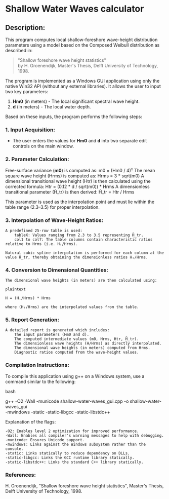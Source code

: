 # Shallow Water Waves calculator

## Description:

This program computes local shallow-foreshore wave-height distribution parameters using a model based on the Composed Weibull distribution as described in:

> "Shallow foreshore wave height statistics"  
> by H. Groenendijk, Master's Thesis, Delft University of Technology, 1998.

The program is implemented as a Windows GUI application using only the native Win32 API (without any external libraries). It allows the user to input two key parameters:

1. **Hm0** (in meters) - The local significant spectral wave height.
2. **d** (in meters) - The local water depth.

Based on these inputs, the program performs the following steps:

### 1. Input Acquisition:
- The user enters the values for **Hm0** and **d** into two separate edit controls on the main window.

### 2. Parameter Calculation:
  Free-surface variance (**m0**) is computed as: m0 = (Hm0 / 4)²
  The mean square wave height (Hrms) is computed as: Hrms = 3 * sqrt(m0)
  A dimensional transitional wave height (Htr) is then calculated using the corrected formula: Htr = (0.12 * d / sqrt(m0)) * Hrms
  A dimensionless transitional parameter (H̃_tr) is then derived: H̃_tr = Htr / Hrms

This parameter is used as the interpolation point and must lie within the table range (2.3–3.5) for proper interpolation.

### 3. Interpolation of Wave-Height Ratios:

    A predefined 25-row table is used:
        tableX: Values ranging from 2.3 to 3.5 representing H̃_tr.
        col1 to col7: The table columns contain characteristic ratios relative to Hrms (i.e. Hᵢ/Hrms).

    Natural cubic spline interpolation is performed for each column at the value H̃_tr, thereby obtaining the dimensionless ratios Hᵢ/Hrms.

### 4. Conversion to Dimensional Quantities:

    The dimensional wave heights (in meters) are then calculated using:

    plaintext

    H = (Hᵢ/Hrms) * Hrms

    where (Hᵢ/Hrms) are the interpolated values from the table.

### 5. Report Generation:

    A detailed report is generated which includes:
        The input parameters (Hm0 and d).
        The computed intermediate values (m0, Hrms, Htr, H̃_tr).
        The dimensionless wave heights (H/Hrms) as directly interpolated.
        The dimensional wave heights (in meters) computed from Hrms.
        Diagnostic ratios computed from the wave-height values.

### Compilation Instructions:

To compile this application using g++ on a Windows system, use a command similar to the following:

bash

g++ -O2 -Wall -municode shallow-water-waves_gui.cpp -o shallow-water-waves_gui \
    -mwindows -static -static-libgcc -static-libstdc++

Explanation of the flags:

    -O2: Enables level 2 optimization for improved performance.
    -Wall: Enables all compiler's warning messages to help with debugging.
    -municode: Ensures Unicode support.
    -mwindows: Links against the Windows subsystem rather than the console.
    -static: Links statically to reduce dependency on DLLs.
    -static-libgcc: Links the GCC runtime library statically.
    -static-libstdc++: Links the standard C++ library statically.

### References:

H. Groenendijk, "Shallow foreshore wave height statistics", Master's Thesis, Delft University of Technology, 1998.
